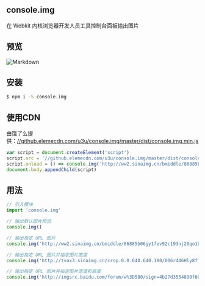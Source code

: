 ## console.img

在 Webkit 内核浏览器开发人员工具控制台面板输出图片

## 预览

![Markdown](http://i1.piimg.com/549484/15d25b70e7deb19f.gif)

## 安装

```sh
$ npm i -S console.img
```

## 使用CDN

由饿了么提供：[//github.elemecdn.com/u3u/console.img/master/dist/console.img.min.js](//github.elemecdn.com/u3u/console.img/master/dist/console.img.min.js)

```javascript
var script = document.createElement('script')
script.src = '//github.elemecdn.com/u3u/console.img/master/dist/console.img.min.js'
script.onload = () => console.img('http://ww2.sinaimg.cn/bmiddle/86885b06gy1fev92c193nj20qo1benpd.jpg')
document.body.appendChild(script)
```

## 用法

```javascript
// 引入模块
import 'console.img'

// 输出默认图片预览
console.img()

// 输出指定 URL 图片
console.img('http://ww2.sinaimg.cn/bmiddle/86885b06gy1fev92c193nj20qo1benpd.jpg')

// 输出指定 URL 图片并指定图片宽度
console.img('http://tvax3.sinaimg.cn/crop.0.0.640.640.180/006r446Hly8ff6s4145i0j30hs0hsjs8.jpg', 100)

// 输出指定 URL 图片并指定图片宽度和高度
console.img('http://imgsrc.baidu.com/forum/w%3D580/sign=4b27d3554890f60304b09c4f0913b370/e42eb6003af33a8728f55f7ec45c10385243b5d5.jpg', 400, 200)
```


